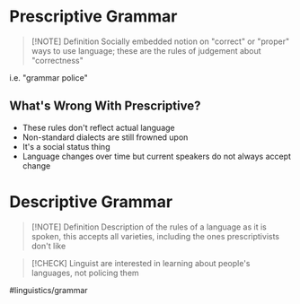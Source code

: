 # Prescriptive Grammar
> [!NOTE] Definition
> Socially embedded notion on "correct" or "proper" ways to use language; these are the rules of judgement about "correctness"

i.e. "grammar police"

## What's Wrong With Prescriptive?
- These rules don't reflect actual language
- Non-standard dialects are still frowned upon
- It's a social status thing
- Language changes over time but current speakers do not always accept change
# Descriptive Grammar 
> [!NOTE] Definition
> Description of the rules of a language as it is spoken, this accepts all varieties, including the ones prescriptivists don't like


> [!CHECK] Linguist are interested in learning about people's languages, not policing them

#linguistics/grammar